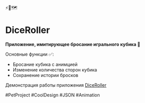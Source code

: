 ⚡️🚀🗺

# DiceRoller

**Приложение, имитирующее бросание игрального кубика 🎲**

Основные функции ✅:
- Бросание кубика с анимцией 
- Изменение количества сторон кубика
- Сохранение истории бросков

Демонстрация работы приложения [DiceRoller](https://t.me/gamid_proger/263)

#PetProject #CoolDesign #JSON #Animation
